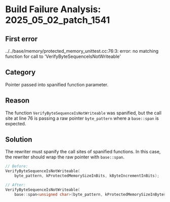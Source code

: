 # Build Failure Analysis: 2025_05_02_patch_1541

## First error

../../base/memory/protected_memory_unittest.cc:76:3: error: no matching function for call to 'VerifyByteSequenceIsNotWriteable'

## Category
Pointer passed into spanified function parameter.

## Reason
The function `VerifyByteSequenceIsNotWriteable` was spanified, but the call site at line 76 is passing a raw pointer `byte_pattern` where a `base::span` is expected.

## Solution
The rewriter must spanify the call sites of spanified functions. In this case, the rewriter should wrap the raw pointer with `base::span`.

```c++
// Before:
VerifyByteSequenceIsNotWriteable(
    byte_pattern, kProtectedMemorySizeInBits, kByteIncrementInBits);

// After:
VerifyByteSequenceIsNotWriteable(
    base::span<unsigned char>(byte_pattern, kProtectedMemorySizeInBytes), kProtectedMemorySizeInBits, kByteIncrementInBits);